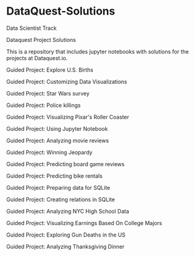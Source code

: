 # DataQuest-Solutions
Data Scientist Track


Dataquest Project Solutions

This is a repository that includes jupyter notebooks with solutions for the projects at Dataquest.io.

Guided Project: Explore U.S. Births

Guided Project: Customizing Data Visualizations

Guided Project: Star Wars survey

Guided Project: Police killings

Guided Project: Visualizing Pixar's Roller Coaster

Guided Project: Using Jupyter Notebook

Guided Project: Analyzing movie reviews

Guided Project: Winning Jeopardy

Guided Project: Predicting board game reviews

Guided Project: Predicting bike rentals

Guided Project: Preparing data for SQLite

Guided Project: Creating relations in SQLite

Guided Project: Analyzing NYC High School Data

Guided Project: Visualizing Earnings Based On College Majors

Guided Project: Exploring Gun Deaths in the US

Guided Project: Analyzing Thanksgiving Dinner
